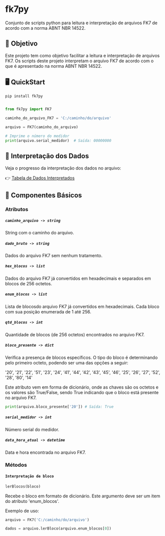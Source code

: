 # fk7py
Conjunto de scripts python para leitura e interpretação de arquivos FK7 de acordo com a norma ABNT NBR 14522.

## 🎯 Objetivo

Este projeto tem como objetivo facilitar a leitura e interpretação de arquivos FK7.
Os scripts deste projeto interpretam o arquivo FK7 de acordo com o que é apresentado na norma ABNT NBR 14522.

## 🖥️ QuickStart

```python
pip install fk7py
```

```python

from fk7py import FK7

caminho_do_arquivo_FK7 = 'C:/caminho/do/arquivo'

arquivo = FK7(caminho_do_arquivo)

# Imprime o número do medidor
print(arquivo.serial_medidor)  # Saída: 00000000

```

## 🧩 Interpretação dos Dados

Veja o progresso da interpretação dos dados no arquivo:

👉 [Tabela de Dados Interpretados](https://github.com/bruno-so25/fk7py/blob/main/progresso.md)


## 🌟 Componentes Básicos

### Atributos

##### `caminho_arquivo -> string`
String com o caminho do arquivo.

##### `dado_bruto -> string`
Dados do arquivo FK7 sem nenhum tratamento.

##### `hex_blocos -> list`
Dados do arquivo FK7 já convertidos em hexadecimais e separados em blocos de 256 octetos.

##### `enum_blocos -> list`
Lista de blocosdo arquivo FK7 já convertidos em hexadecimais.
Cada bloco com sua posição enumerada de 1 até 256.

##### `qtd_blocos -> int`
Quantidade de blocos (de 256 octetos) encontrados no arquivo FK7.

##### `bloco_presente -> dict`
Verifica a presença de blocos específicos. O tipo do bloco é determinando pelo primeiro octeto, podendo ser uma das opções a seguir:

'20', '21', '22', '51', '23', '24', '41', '44', '42', '43', '45', '46', '25', '26', '27', '52', '28', '80', '14'

Este atributo vem em forma de dicionário, onde as chaves são os octetos e os valores são True/False, sendo True indicando que o bloco está presente no arquivo FK7.

```python
print(arquivo.bloco_presente['20']) # Saída: True
```

##### `serial_medidor -> int`
Número serial do medidor.


##### `data_hora_atual -> datetime`
Data e hora encontrada no arquivo FK7.

### Métodos

#### `Interpretação de bloco`

```python
lerBlocos(bloco)
```

Recebe o bloco em formato de dicionário. Este argumento deve ser um item do atributo 'enum_blocos'.

Exemplo de uso:
```python
arquivo = FK7('C:/caminho/do/arquivo')

dados = arquivo.lerBloco(arquivo.enum_blocos[0])
```


